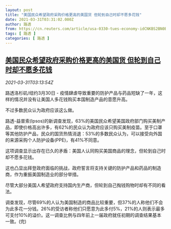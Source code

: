 ```yaml
---
layout: post
title: "美国民众希望政府采购价格更高的美国货 但轮到自己时却不愿多花钱"
date: 2021-03-31T03:31:02.000Z
author: 路透
from: https://cn.reuters.com/article/usa-0330-tues-economy-idCNKBS2BN0BO
tags: [ 路透 ]
categories: [ 路透 ]
---
```

<!--1617161462000-->
[美国民众希望政府采购价格更高的美国货 但轮到自己时却不愿多花钱](https://cn.reuters.com/article/usa-0330-tues-economy-idCNKBS2BN0BO)
------

<div>
<div><i>2021-03-31T03:13:54Z</i></div><p>路透洛杉矶/纽约3月30日 - 疫情肆虐导致重要的防护产品与药品短缺了一年，这样的情况并没有让美国人多花钱购买本国制造产品的意愿升高。</p><p>不过多数民众认为政府应该这么做。</p><p>路透-益普索(Ipsos)的新调查发现，63%的美国民众希望美国政府部门购买美制产品，即使价格高出许多，有62%的民众认为政府应该只购买美制疫苗。至于口罩等其他防护产品，民众的国货热情消退：53%的多数民众认为，可以接受向外国的来源采购个人防护设备(PPE)，有41%不同意。</p><p>这项调查显示出存在已久的矛盾：美国人认同购买美国商品的理念，但轮到自己时却不愿多花钱。</p><p>这也凸显出拜登政府面临的挑战，政府誓言将支持关键的防护产品和药品的制造商，作为重振美国制造业的部分举措。</p><p>尽管大部分美国人希望政府支持国内生产商，但轮到自己掏钱购物时却有不同的看法。</p><p>调查发现，尽管69%的人认为美国制造的商品比较重要，但37%的人称他们不会为此多花一分钱。26%的受访者称他们只愿意为此多付5%，21%的人则表示最多可支付10%的溢价。这一调查比例与四年前上一届政府就任初期的调查结果基本一致。(完)</p>
</div>
